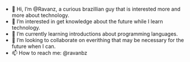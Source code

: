 - 👋 Hi, I’m @Ravanz, a curious brazillian guy that is interested more and more about technology.
- 👀 I’m interested in get knowledge about the future while I learn technology.
- 🌱 I’m currently learning introductions about programming languages.
- 💞️ I’m looking to collaborate on everithing that may be necessary for the future when I can. 
- 📫 How to reach me: @ravanbz

<!---
Ravanz/Ravanz is a ✨ special ✨ repository because its `README.md` (this file) appears on your GitHub profile.
You can click the Preview link to take a look at your changes.
--->
